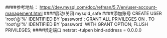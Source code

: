 ####参考地址：
https://dev.mysql.com/doc/refman/5.7/en/user-account-management.html
####启动/关闭
mysqld_safe
####添加账号
    CREATE USER 'root'@'%' IDENTIFIED BY 'password';
    GRANT ALL PRIVILEGES ON *.* TO 'root'@'%' IDENTIFIED BY 'password' WITH GRANT OPTION; 
    FLUSH PRIVILEGES;
####绑定端口
netstat -tulpen
bind-address = 0.0.0.0
